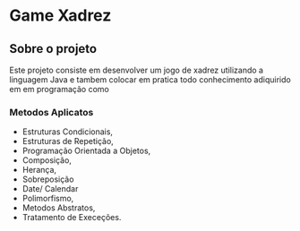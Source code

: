 # Game Xadrez  
## Sobre o projeto
Este projeto consiste em desenvolver um jogo de xadrez utilizando a linguagem Java e tambem colocar em pratica todo conhecimento adiquirido em em programação como 
 ### Metodos Aplicatos
* Estruturas Condicionais,
* Estruturas de Repetição,
* Programação Orientada a Objetos, 
* Composição, 
* Herança, 
* Sobreposição
* Date/ Calendar
* Polimorfismo, 
* Metodos Abstratos, 
* Tratamento de Execeções.
